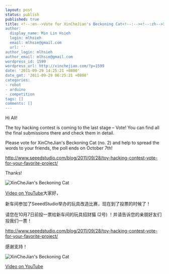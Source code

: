 ```yaml
---
layout: post
status: publish
published: true
title: <!--:en-->Vote for XinCheJian's Beckoning Cat<!--:--><!--:zh-->请投票给新车间的玩具招财猫<!--:-->
author:
  display_name: Min Lin Hsieh
  login: mlhsieh
  email: mlhsie@gmail.com
  url: ''
author_login: mlhsieh
author_email: mlhsie@gmail.com
wordpress_id: 1599
wordpress_url: http://xinchejian.com/?p=1599
date: '2011-09-29 14:25:21 +0800'
date_gmt: '2011-09-29 06:25:21 +0800'
categories:
- robot
- arduino
- competition
tags: []
comments: []
---
```

<p><!--:en-->Hi All!</p>
<p>The toy hacking contest is coming to the last stage &ndash; Vote! You can find all the final submissions there and check them in detail.</p>
<p>Please vote for XinCheJian's Beckoning Cat (no. 2) and help to spread the words to your friends, the poll ends on October 7th!</p>
<p><a href="http://www.seeedstudio.com/blog/2011/09/28/toy-hacking-contest-vote-for-your-favorite-project/">http://www.seeedstudio.com/blog/2011/09/28/toy-hacking-contest-vote-for-your-favorite-project/</a></p>
<p>Thanks!</p>
<p><img src="http://www.seeedstudio.com/blog/wp-content/uploads/2011/09/image36.png" alt="XinCheJian's Beckoning Cat" /></p>
<p><a href="http://youtu.be/9i7DidiFYts">Video on YouTube</a><!--:--><!--:zh-->大家好，</p>
<p>新车间参加了SeeedStudio举办的玩具改造比赛，现在到了投票的时候了！</p>
<p>请您在10月7日前投一票给新车间的玩具招财猫 (2号) ！并请告诉您的亲朋好友们投我们一票！</p>
<p><a href="http://www.seeedstudio.com/blog/2011/09/28/toy-hacking-contest-vote-for-your-favorite-project/">http://www.seeedstudio.com/blog/2011/09/28/toy-hacking-contest-vote-for-your-favorite-project/</a></p>
<p>感谢支持！</p>
<p><img src="http://www.seeedstudio.com/blog/wp-content/uploads/2011/09/image36.png" alt="XinCheJian's Beckoning Cat" /></p>
<p><a href="http://youtu.be/9i7DidiFYts">Video on YouTube</a><!--:--></p>
